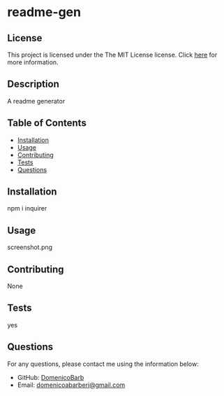 # readme-gen


## License

This project is licensed under the The MIT License license. Click [here]() for more information.


    

## Description

A readme generator

## Table of Contents

- [Installation](#installation)
- [Usage](#usage)
- [Contributing](#contributing)
- [Tests](#tests)
- [Questions](#questions)

## Installation

npm i inquirer

## Usage

screenshot.png

## Contributing

None

## Tests

yes

## Questions

For any questions, please contact me using the information below:

- GitHub: [DomenicoBarb](https://github.com/DomenicoBarb)
- Email: domenicoabarberi@gmail.com
